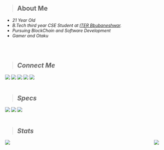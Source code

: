 > ## About Me
  * <em>21 Year Old
  * <em>B.Tech third year CSE Student at [ITER Bbubaneshwar](https://www.soa.ac.in/iter).
  * <em>Pursuing BlockChain and Software Development
  * <em>Gamer and Otaku
 <br>
 <br>

> ## Connect Me
[<img src="https://img.shields.io/badge/LinkedIn-0077B5?style=for-the-badge&logo=linkedin&logoColor=white">](https://www.linkedin.com/in/mephisto1407) [<img src="https://img.shields.io/badge/-Hackerrank-2EC866?style=for-the-badge&logo=HackerRank&logoColor=white">](https://www.hackerrank.com/MEPHISTO19) [<img src="https://img.shields.io/badge/Myanimelist-2E51A2?style=for-the-badge&logo=myanimelist&logoColor=white">](https://myanimelist.net/animelist/_Mephisto) [<img src="https://img.shields.io/badge/Discord-5865F2?style=for-the-badge&logo=discord&logoColor=white">](https://discordapp.com/users/813755882747199559) [<img src="https://img.shields.io/badge/Gmail-D14836?style=for-the-badge&logo=gmail&logoColor=white">](mailto:rajraghuvanshi747@gmail.com?subject=[GitHub]%20Source%20Han%20Sans)
<br>
<br>

> ## Specs
[<img src="https://img.shields.io/badge/lenovo%20laptop-E2231A?style=for-the-badge&logo=lenovo&logoColor=white">](https://pcsupport.lenovo.com/in/en/products/laptops-and-netbooks/3-series/ideapad-gaming-3-15imh05/81y4) [<img src="https://img.shields.io/badge/NVIDIA-GTX1650-76B900?style=for-the-badge&logo=nvidia&logoColor=white">](https://www.nvidia.com/en-in/geforce/graphics-cards/16-series/) [<img src="https://img.shields.io/badge/Intel%20Core_i7_10th-0071C5?style=for-the-badge&logo=intel&logoColor=white">](https://ark.intel.com/content/www/us/en/ark/products/201837/intel-core-i710750h-processor-12m-cache-up-to-5-00-ghz.html)
<br>
<br>

> ## Stats
<img align ="left" src="https://github-readme-stats.vercel.app/api/top-langs/?username=mephisto419&show_icons=true&theme=radical&layout=compact"> 
<img align ="right" src="https://github-readme-stats.vercel.app/api?username=mephisto419&show_icons=true&theme=radical"> 
